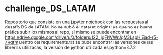 # challenge_DS_LATAM

Repositorio que consiste en una jupyter notebook con las respuestas al desafío DS de LATAM.
No se subió el dataset original ya que no es buena prática subir los mismos al repo, el mismo se puede encontrar en https://drive.google.com/drive/u/0/folders/122_jqFNVWrJqM3LspHiEjad-r5-7Rqfm
Dentro del requirements.txt se pude encontrar las versiones de las librerias utilizadas, la versión de python utilizada es python=3.7.2 
